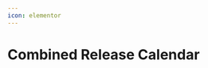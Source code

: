 ```yaml
---
icon: elementor
---
```


# Combined Release Calendar



<figure><img src="../../../../../.gitbook/assets/Combined Release Calendar Release 5.0.0.0.drawio.png" alt=""><figcaption></figcaption></figure>
